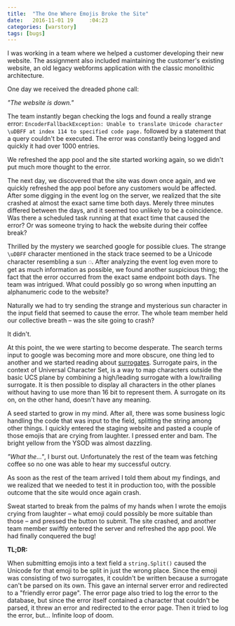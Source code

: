 ```yaml
---
title:  "The One Where Emojis Broke the Site"
date:   2016-11-01 19     :04:23
categories: [warstory]
tags: [bugs]
---
```

I was working in a team where we helped a customer developing their new website. The assignment also included maintaining the customer's existing website, an old legacy webforms application with the classic monolithic architecture.

One day we received the dreaded phone call:

*"The website is down."*

The team instantly began checking the logs and found a really strange error: ``EncoderFallbackException: Unable to translate Unicode character \uDBFF at index 114 to specified code page.`` followed by a statement that a query couldn't be executed. The error was constantly being logged and quickly it had over 1000 entries.

We refreshed the app pool and the site started working again, so we didn't put much more thought to the error.

The next day, we discovered that the site was down once again, and we quickly refreshed the app pool before any customers would be affected. After some digging in the event log on the server, we realized that the site crashed at almost the exact same time both days. Merely three minutes differed between the days, and it seemed too unlikely to be a coincidence. Was there a scheduled task running at that exact time that caused the error? Or was someone trying to hack the website during their coffee break?

Thrilled by the mystery we searched google for possible clues. The strange ``\uDBFF`` character mentioned in the stack trace seemed to be a Unicode character resembling a sun ◌. After analyzing the event log even more to get as much information as possible, we found another suspicious thing; the fact that the error occurred from the exact same endpoint both days. The team was intrigued. What could possibly go so wrong when inputting an alphanumeric code to the website?

Naturally we had to try sending the strange and mysterious sun character in the input field that seemed to cause the error. The whole team member held our collective breath – was the site going to crash?

It didn't.

At this point, the we were starting to become desperate. The search terms input to google was becoming more and more obscure, one thing led to another and we started reading about [surrogates](https://en.wikipedia.org/wiki/Universal_Character_Set_characters#Surrogates). Surrogate pairs, in the context of Universal Character Set, is a way to map characters outside the basic UCS plane by combining a high/leading surrogate with a low/trailing surrogate. It is then possible to display all characters in the other planes without having to use more than 16 bit to represent them. A surrogate on its on, on the other hand, doesn't have any meaning.

A seed started to grow in my mind. After all, there was some business logic handling the code that was input to the field, splitting the string among other things. I quickly entered the staging website and pasted a couple of those emojis that are crying from laughter. I pressed enter and bam. The bright yellow from the YSOD was almost dazzling.

*"What the..."*, I burst out. Unfortunately the rest of the team was fetching coffee so no one was able to hear my successful outcry.

As soon as the rest of the team arrived I told them about my findings, and we realized that we needed to test it in production too, with the possible outcome that the site would once again crash.

Sweat started to break from the palms of my hands when I wrote the emojis crying from laughter – what emoji could possibly be more suitable than those – and pressed the button to submit. The site crashed, and another team member swiftly entered the server and refreshed the app pool. We had finally conquered the bug!

**TL;DR:**

When submitting emojis into a text field a ``string.Split()`` caused the Unicode for that emoji to be split in just the wrong place. Since the emoji was consisting of two surrogates, it couldn't be written because a surrogate can't be parsed on its own. This gave an internal server error and redirected to a "friendly error page". The error page also tried to log the error to the database, but since the error itself contained a character that couldn't be parsed, it threw an error and redirected to the error page. Then it tried to log the error, but… Infinite loop of doom.
